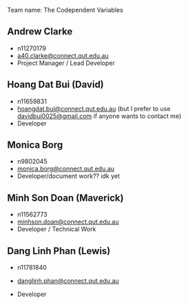 Team name: The Codependent Variables

## Andrew Clarke

- n11270179
- [a40.clarke@connect.qut.edu.au](mailto:a40.clarke@connect.qut.edu.au)
- Project Manager / Lead Developer

## Hoang Dat Bui (David)

- n11659831
- [hoangdat.bui@connect.qut.edu.au](mailto:hoangdat.bui@connect.qut.edu.au) (but I prefer to use [davidbui0025@gmail.com](mailto:davidbui0025@gmail.com) if anyone wants to contact me)
- Developer

## Monica Borg

- n9802045
- [monica.borg@connect.qut.edu.au](mailto:monica.borg@connect.qut.edu.au)
- Developer/document work?? idk yet

## Minh Son Doan (Maverick)

- n11562773
- [minhson.doan@connect.qut.edu.au](mailto:hoangdat.bui@connect.qut.edu.au)
- Developer / Technical Work

## Dang Linh Phan (Lewis)

- n11781840
- [danglinh.phan@connect.qut.edu.au](mailto:danglinh.phan@connect.qut.edu.au)

- Developer